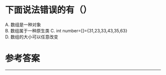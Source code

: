 # 下面说法错误的有（）

A. 数组是一种对象  
B. 数组属于一种原生类 
C. int number=[]={31,23,33,43,35,63}  
D. 数组的大小可以任意改变

# 参考答案



---